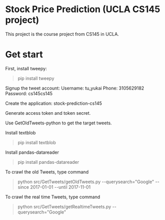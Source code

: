 # Stock Price Prediction (UCLA CS145 project)
This project is the course project from CS145 in UCLA.

# Get start
First, install tweepy:
> pip install tweepy

Signup the tweet account:
Username: tu_yukai
Phone: 3105629182
Password: cs145cs145

Create the application: stock-prediction-cs145

Generate access token and token secret.

Use GetOldTweets-python to get the target tweets.

Install textblob
> pip install textblob

Install pandas-datareader
> pip install pandas-datareader

To crawl the old Tweets, type command
> python src/GetTweets/getOldTweets.py --querysearch="Google" --since 2017-01-01 --until 2017-11-01


To crawl the real time Tweets, type command
> python src/GetTweets/getRealtimeTweets.py --querysearch="Google"